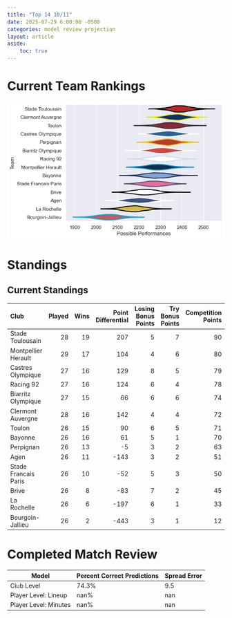 ```yaml
---  
title: "Top 14 10/11"  
date: 2025-07-29 6:00:00 -0500  
categories: model review projection  
layout: article  
aside:  
    toc: true  
---
```

# Current Team Rankings


![Club Rankings](plots/rankings_Top_14_1011.png)
# Standings

## Current Standings


| Club                 |   Played |   Wins |   Point Differential |   Losing Bonus Points |   Try Bonus Points |   Competition Points |
|:---------------------|---------:|-------:|---------------------:|----------------------:|-------------------:|---------------------:|
| Stade Toulousain     |       28 |     19 |                  207 |                     5 |                  7 |                   90 |
| Montpellier Herault  |       29 |     17 |                  104 |                     4 |                  6 |                   80 |
| Castres Olympique    |       27 |     16 |                  129 |                     8 |                  5 |                   79 |
| Racing 92            |       27 |     16 |                  124 |                     6 |                  4 |                   78 |
| Biarritz Olympique   |       27 |     15 |                   66 |                     6 |                  6 |                   74 |
| Clermont Auvergne    |       28 |     16 |                  142 |                     4 |                  4 |                   72 |
| Toulon               |       26 |     15 |                   90 |                     6 |                  5 |                   71 |
| Bayonne              |       26 |     16 |                   61 |                     5 |                  1 |                   70 |
| Perpignan            |       26 |     13 |                   -5 |                     3 |                  2 |                   63 |
| Agen                 |       26 |     11 |                 -143 |                     3 |                  2 |                   51 |
| Stade Francais Paris |       26 |     10 |                  -52 |                     5 |                  3 |                   50 |
| Brive                |       26 |      8 |                  -83 |                     7 |                  2 |                   45 |
| La Rochelle          |       26 |      6 |                 -197 |                     6 |                  1 |                   33 |
| Bourgoin-Jallieu     |       26 |      2 |                 -443 |                     3 |                  1 |                   12 |



# Completed Match Review


| Model | Percent Correct Predictions | Spread Error |
| ------ | ------ | ------ |
| Club Level | 74.3% | 9.5 |
| Player Level: Lineup | nan% | nan |
| Player Level: Minutes | nan% | nan |

